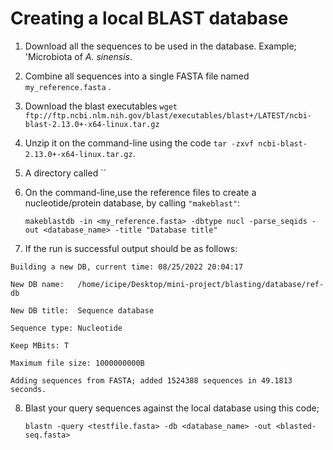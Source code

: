 # **Creating a local BLAST database**

1. Download all the sequences to be used in the database. Example; 'Microbiota of _A. sinensis_.

2. Combine all sequences into a single FASTA file named `my_reference.fasta` .


3. Download the blast executables `wget ftp://ftp.ncbi.nlm.nih.gov/blast/executables/blast+/LATEST/ncbi-blast-2.13.0+-x64-linux.tar.gz` 
 
4. Unzip it on the command-line using the code `tar -zxvf ncbi-blast-2.13.0+-x64-linux.tar.gz`.

5. A directory called ``

6. On the command-line,use the reference files to create a nucleotide/protein database, by calling `"makeblast"`:

    `makeblastdb -in <my_reference.fasta> -dbtype nucl -parse_seqids -out <database_name> -title "Database title"`
    
7. If the run is successful output should be as follows:

```
Building a new DB, current time: 08/25/2022 20:04:17
    
New DB name:   /home/icipe/Desktop/mini-project/blasting/database/ref-db

New DB title:  Sequence database

Sequence type: Nucleotide

Keep MBits: T

Maximum file size: 1000000000B

Adding sequences from FASTA; added 1524388 sequences in 49.1813 seconds.
```

8. Blast your query sequences against the local database using this code;

   `blastn -query <testfile.fasta> -db <database_name> -out <blasted-seq.fasta>`
